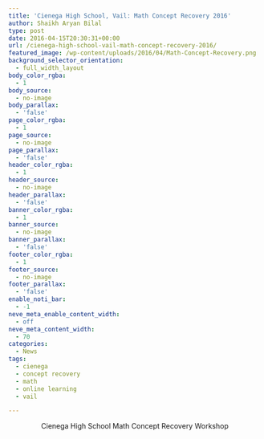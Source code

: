 ```yaml
---
title: 'Cienega High School, Vail: Math Concept Recovery 2016'
author: Shaikh Aryan Bilal
type: post
date: 2016-04-15T20:30:31+00:00
url: /cienega-high-school-vail-math-concept-recovery-2016/
featured_image: /wp-content/uploads/2016/04/Math-Concept-Recovery.png
background_selector_orientation:
  - full_width_layout
body_color_rgba:
  - 1
body_source:
  - no-image
body_parallax:
  - 'false'
page_color_rgba:
  - 1
page_source:
  - no-image
page_parallax:
  - 'false'
header_color_rgba:
  - 1
header_source:
  - no-image
header_parallax:
  - 'false'
banner_color_rgba:
  - 1
banner_source:
  - no-image
banner_parallax:
  - 'false'
footer_color_rgba:
  - 1
footer_source:
  - no-image
footer_parallax:
  - 'false'
enable_noti_bar:
  - -1
neve_meta_enable_content_width:
  - off
neve_meta_content_width:
  - 70
categories:
  - News
tags:
  - cienega
  - concept recovery
  - math
  - online learning
  - vail

---
```

<p style="text-align: center;">
  Cienega High School Math Concept Recovery Workshop<br />
</p>